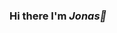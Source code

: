 ### Hi there I'm ***Jonas👋***

<!--
**DevUnderConstruction/DevUnderConstruction** is a ✨ _special_ ✨ repository because its `README.md` (this file) appears on your GitHub profile.

Here are some ideas to get you started:

- 🔭 I’m currently working on my Career as an Webdeveloper
- 🌱 I’m currently learning <HTML> <CSS> <JS>
- 👯 I’m looking to collaborate on Web based Enterprise software
- 🤔 I’m looking for help with ...
- 💬 Ask me about ...
- 📫 How to reach me: ...
- 
- ⚡ Fun fact: ...
-->
